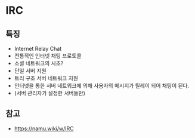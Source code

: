 # IRC

## 특징
- Internet Relay Chat
- 전통적인 인터넷 채팅 프로토콜
- 소셜 네트워크의 시초?
- 단일 서버 지원
- 트리 구조 서버 네트워크 지원
- 인터넷을 통한 서버 네트워크에 의해 사용자의 메시지가 릴레이 되어 채팅이 된다.
- (서버 관리자가 설정한 서버들만)

## 참고
- https://namu.wiki/w/IRC